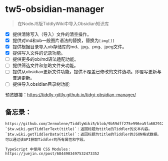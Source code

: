 # tw5-obsidian-manager

> 在NodeJS版TiddlyWiki中导入Obsidian知识库

- [x] 提供清除写入（导入）文件的清空操作。
- [x] 提供对md和ob一般图片语法的替换，替换为`[img[]]`
- [x] 提供根据目录导入ob存储库的md、jpg、png、jpeg文件。
- [x] 提供写入文件的记录功能。
- [ ] 提供更多的ob/md语法适配功能。
- [ ] 提供筛选文件和忽略文件夹功能。
- [ ] 提供从obsidian更新文件功能，提供不覆盖已修改的文件选项。即覆写更新与普通更新。
- [ ] 提供导入obsidian目录树功能

预览链接：https://tiddly-gittly.github.io/tidgi-obsidian-manager/

## 备忘录：

```
https://github.com/Jermolene/TiddlyWiki5/blob/9b59dff275e996ea5fa602912e2ff670d50e5b89/plugins/tiddlywiki/dynaview/dynaview.js#L150
`$tw.wiki.getTiddlerText(title)`：返回标题为title的Tiddler的文本内容。
`$tw.wiki.getTiddlerData(title)`：返回标题为title的Tiddler的JSON格式数据。可以通过该API获取Tiddler的所有属性和字段。

TypeScript 中使用 CSS Modules：https://juejin.cn/post/6844903497532473352
```
